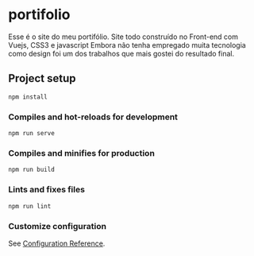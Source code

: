 # portifolio
Esse é o site do meu portifólio.
Site todo construído  no Front-end com Vuejs, CSS3 e javascript
Embora não tenha empregado muita tecnologia como design  foi um
dos trabalhos que mais gostei do resultado final.

## Project setup
```
npm install
```

### Compiles and hot-reloads for development
```
npm run serve
```

### Compiles and minifies for production
```
npm run build
```

### Lints and fixes files
```
npm run lint
```

### Customize configuration
See [Configuration Reference](https://cli.vuejs.org/config/).
